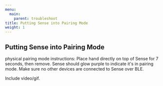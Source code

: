 ```yaml
---
menu:
  main:
    parent: troubleshoot
title: Putting Sense into Pairing Mode
weight: 1
---
```


## Putting Sense into Pairing Mode

physical pairing mode instructions: Place hand directly on top of Sense for 7 seconds, then remove. Sense should glow purple to indicate it's in pairing mode. Make sure no other devices are connected to Sense over BLE. 


Include video/gif. 